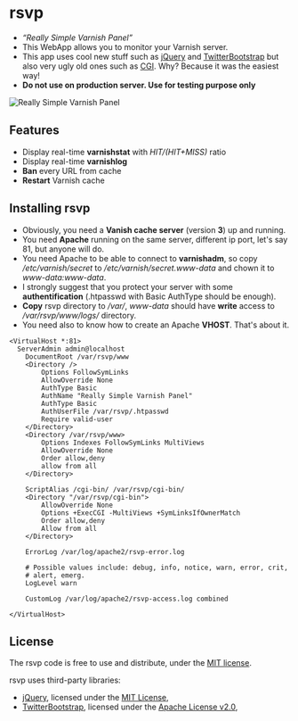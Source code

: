 rsvp
====

* *“Really Simple Varnish Panel”*
* This WebApp allows you to monitor your Varnish server.
* This app uses cool new stuff such as [jQuery](http://jquery.com/) and [TwitterBootstrap](http://twitter.github.com/bootstrap/) but also very ugly old ones such as [CGI](http://httpd.apache.org/docs/2.2/howto/cgi.html). Why? Because it was the easiest way!
* **Do not use on production server. Use for testing purpose only**

![Really Simple Varnish Panel](http://techwatch.keeward.com/wp-content/uploads/2012/12/DSC03535-580x386.jpg)

Features
--------
* Display real-time **varnishstat** with *HIT/(HIT+MISS)* ratio
* Display real-time **varnishlog**
* **Ban** every URL from cache
* **Restart** Varnish cache

Installing rsvp
---------------


* Obviously, you need a **Vanish cache server** (version **3**) up and running.
* You need **Apache** running on the same server, different ip port, let's say 81, but anyone will do.
* You need Apache to be able to connect to **varnishadm**, so copy */etc/varnish/secret* to */etc/varnish/secret.www-data* and chown it to *www-data:www-data*.
* I strongly suggest that you protect your server with some **authentification** (.htpasswd with Basic AuthType should be enough).
* **Copy** rsvp directory to */var/*, *www-data* should have **write** access to */var/rsvp/www/logs/* directory.
* You need also to know how to create an Apache **VHOST**. That's about it.

```
<VirtualHost *:81>
  ServerAdmin admin@localhost
	DocumentRoot /var/rsvp/www
	<Directory />
		Options FollowSymLinks
		AllowOverride None
		AuthType Basic
		AuthName "Really Simple Varnish Panel"
		AuthType Basic
		AuthUserFile /var/rsvp/.htpasswd
		Require valid-user
	</Directory>
	<Directory /var/rsvp/www>
		Options Indexes FollowSymLinks MultiViews
		AllowOverride None
		Order allow,deny
		allow from all
	</Directory>

	ScriptAlias /cgi-bin/ /var/rsvp/cgi-bin/
	<Directory "/var/rsvp/cgi-bin">
		AllowOverride None
		Options +ExecCGI -MultiViews +SymLinksIfOwnerMatch
		Order allow,deny
		Allow from all
	</Directory>

	ErrorLog /var/log/apache2/rsvp-error.log

	# Possible values include: debug, info, notice, warn, error, crit,
	# alert, emerg.
	LogLevel warn

	CustomLog /var/log/apache2/rsvp-access.log combined

</VirtualHost>
```


License
-------

The rsvp code is free to use and distribute, under the [MIT license](https://raw.github.com/benjaminbellamy/rsvp/master/LICENSE).

rsvp uses third-party libraries:

* [jQuery](http://jquery.com/), licensed under the [MIT License](http://jquery.org/license),
* [TwitterBootstrap](http://twitter.github.com/bootstrap/), licensed under the [Apache License v2.0](http://www.apache.org/licenses/LICENSE-2.0),
